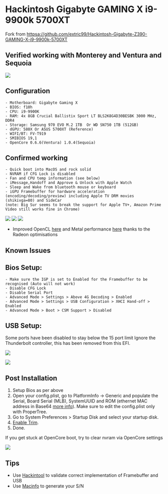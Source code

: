 # Hackintosh Gigabyte GAMING X i9-9900k 5700XT
Fork from [httpsa://github.com/extric99/Hackintosh-Gigabyte-Z390-GAMING-X-i9-9900k-5700XT](https://github.com/extric99/Hackintosh-Gigabyte-Z390-GAMING-X-i9-9900k-5700XT)

## Verified working with Monterey and Ventura and Sequoia


![](https://github.com/etscript/Hackintosh-Gigabyte-Z390-GAMING-X-i9-9900k-5700XT/blob/main/screenshot/Screenshot_BigSur.png)

## Configuration
```
- Motherboard: Gigabyte Gaming X
- BIOS: f10h
- CPU: i9-9900K  
- RAM: 4x 8GB Crucial Ballistix Sport LT BLS2K8G4D30BESBK 3000 MHz, DDR4
- Storage: Samsung 970 EVO M.2 1TB  Or WD SN750 1TB (512GB)
- dGPU: 580X Or ASUS 5700XT (Reference)  
- WIFI/BT: FV-T919  
- SMIBIOS 19,1
- OpenCore 0.6.6(Ventura) 1.0.4(Sequoia)
```
## Confirmed working
```
- Quick boot into MacOS and rock solid
- NVRAM if CFG Lock is disabled
- Fan and CPU temp information (see below)
- iMessage,Handoff and Approve & Unlock with Apple Watch
- Sleep and Wake from bluetooth mouse or keyboard
- iGPU Framebuffer for hardware acceleration (encoding/decoding/preview) including Apple TV DRM movies (shikivga=80) and SideCar
(note: Big Sur seems to break the support for Apple TV+, Amazon Prime Video still works fine in Chrome)
```
![](https://github.com/etscript/Hackintosh-Gigabyte-Z390-GAMING-X-i9-9900k-5700XT/blob/main/screenshot/Screenshot_temp.png)
![](https://github.com/etscript/Hackintosh-Gigabyte-Z390-GAMING-X-i9-9900k-5700XT/blob/main/screenshot/Screenshot_Hackintool_1.png)
![](https://github.com/etscript/Hackintosh-Gigabyte-Z390-GAMING-X-i9-9900k-5700XT/blob/main/screenshot/Screenshot%20Framebuffer.png)

- Improved OpenCL [here](https://browser.geekbench.com/v5/compute/1264374) and Metal performance [here](https://browser.geekbench.com/v5/compute/1264376) thanks to the Radeon optimisations

## Known Issues


## Bios Setup:
```
- Make sure the IGP is set to Enabled for the Framebuffer to be recognised (Auto will not work)
- Disable CFG Lock
- Disable Serial Port
- Advanced Mode > Settings > Above 4G Decoding > Enabled
- Advanced Mode > Settings > USB Configuration > XHCI Hand-off > Enabled
- Advanced Mode > Boot > CSM Support > Disabled
```

## USB Setup:

Some ports have been disabled to stay below the 15 port limit
Ignore the Thunderbolt controller, this has been removed from this EFI.

![](https://github.com/etscript/Hackintosh-Gigabyte-Z390-GAMING-X-i9-9900k-5700XT/blob/main/screenshot/Screenshot_USB_Layout.png)

![](https://github.com/etscript/Hackintosh-Gigabyte-Z390-GAMING-X-i9-9900k-5700XT/blob/main/screenshot/Screenshot_USB.png)

## Post Installation

1. Setup Bios as per above
2. Open your config.plist, go to PlatformInfo -> Generic and populate the Serial, Board Serial (MLB), SystemUUID and ROM (ethernet MAC address in Base64 [more info](https://dortania.github.io/OpenCore-Post-Install/universal/iservices.html#fixing-en0)). Make sure to edit the config.plist only with ProperTree.
3. Go to System Preferences > Startup Disk and select your startup disk.
4. [Enable Trim](https://www.howtogeek.com/222077/how-to-enable-trim-for-third-party-ssds-on-mac-os-x/).
5. Done.

If you get stuck at OpenCore boot, try to clear nvram via OpenCore settings  

![](https://github.com/etscript/Hackintosh-Gigabyte-Z390-GAMING-X-i9-9900k-5700XT/blob/main/screenshot/Screenshot_MAC.png)


## Tips
- Use [Hackintool](http://headsoft.com.au/download/mac/Hackintool.zip) to validate correct implementation of Framebuffer and USB
- Use [Macinfo](https://github.com/acidanthera/MacInfoPkg) to generate your S/N
